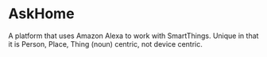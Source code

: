 # AskHome
A platform that uses Amazon Alexa to work with SmartThings.  Unique in that it is Person, Place, Thing (noun) centric, not device centric.
